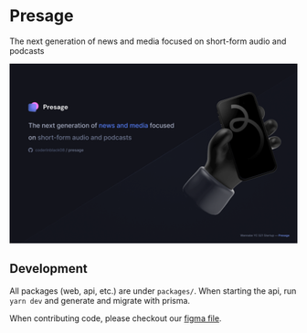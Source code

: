 # Presage

The next generation of news and media focused on short-form audio and podcasts

![Presage Thumbnail](thumbnail.png)

## Development

All packages (web, api, etc.) are under `packages/`. When starting the api, run `yarn dev` and generate and migrate with prisma.

When contributing code, please checkout our [figma file](https://www.figma.com/file/sMqDRciA9W0aD047pa0Yn6/Presage).
